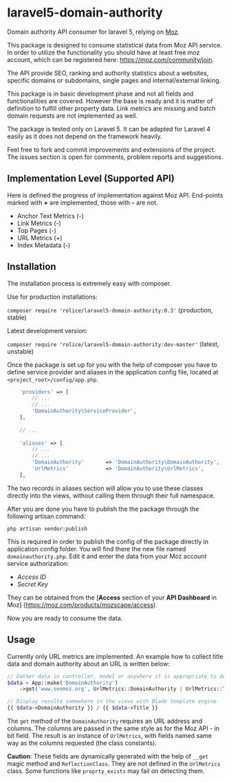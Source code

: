 # laravel5-domain-authority
Domain authority API consumer for laravel 5, relying on [Moz](http://moz.com).

This package is designed to consume statistical data from Moz API service. In order to utilize the functionality you should have at least free moz account, which can be registered here: https://moz.com/community/join.

The API provide SEO, ranking and authority statistics about a websites, specific domains or subdomains, single pages and internal/external linking.

This package is in basic development phase and not all fields and functionalities are covered. However the base is ready and it is matter of definition to fulfill other property data. Link metrics are missing and batch domain requests are not implemented as well.

The package is tested only on Laravel 5. It can be adapted for Laravel 4 easily as it does not depend on the framework heavily.

Feel free to fork and commit improvements and extensions of the project.
The issues section is open for comments, problem reports and suggestions.

## Implementation Level (Supported API)
Here is defined the progress of implementation against Moz API. End-points marked with **+** are implemented, those with **-** are not.

* Anchor Text Metrics (-)
* Link Metrics (-)
* Top Pages (-)
* URL Metrics (+)
* Index Metadata (-)


## Installation
The installation process is extremely easy with composer.

Use for production installations:

`composer require 'rolice/laravel5-domain-authority:0.3'` (production, stable)

Latest development version:

`composer require 'rolice/laravel5-domain-authority:dev-master'` (latest, unstable)

Once the package is set up for you with the help of composer you have to define service provider and aliases in the application config file, located at `<project_root>/config/app.php`.

```php
    'providers' => [
        // ...
        // ...
        'DomainAuthority\ServiceProvider',
    ],
    
    // ...
    
    'aliases' => [
        // ...
        // ...
        'DomainAuthority'       => 'DomainAuthority\DomainAuthority',
        'UrlMetrics'            => 'DomainAuthority\UrlMetrics',
    ],
```

The two records in aliases section will allow you to use these classes directly into the views, without calling them through their full namespace.

After you are done you have to publish the the package through the following artisan command:

`php artisan vendor:publish`

This is required in order to publish the config of the package directly in application config folder. You will find there the new file named `domainauthority.php`. Edit it and enter the data from your Moz account service authorization:

* *Access ID*
* *Secret Key*

They can be obtained from the [**Access** section of your **API Dashboard** in Moz] (https://moz.com/products/mozscape/access).

Now you are ready to consume the data.

## Usage
Currently only URL metrics are implemented.
An example how to collect title data and domain authority about an URL is written below:

```php
// Gather data in controller, model or anywhere it is appropriate to do so
$data = App::make('DomainAuthority')
    ->get('www.seomoz.org', UrlMetrics::DomainAuthority | UrlMetrics::Title);

// Display results somewhere in the views with Blade template engine
{{ $data->DomainAuthority }} / {{ $data->Title }}
```
The `get` method of the `DomainAuthority` requires an URL address and columns. The columns are passed in the same style as for the Moz API - in bit field. The result is an instance of `UrlMetrics`, with fields named same way as the columns requested (the class constants).

**Caution**: These fields are dynamically generated with the help of `__get` magic method and `ReflectionClass`. They are not defined in the `UrlMetrics` class. Some functions like `proprty_exists` may fail on detecting them.

